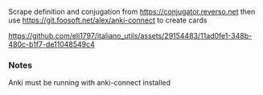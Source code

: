 Scrape definition and conjugation from https://conjugator.reverso.net then use https://git.foosoft.net/alex/anki-connect to create cards

https://github.com/eli1797/italiano_utils/assets/29154483/11ad0fe1-348b-480c-b1f7-de11048549c4

### Notes
Anki must be running with anki-connect installed




